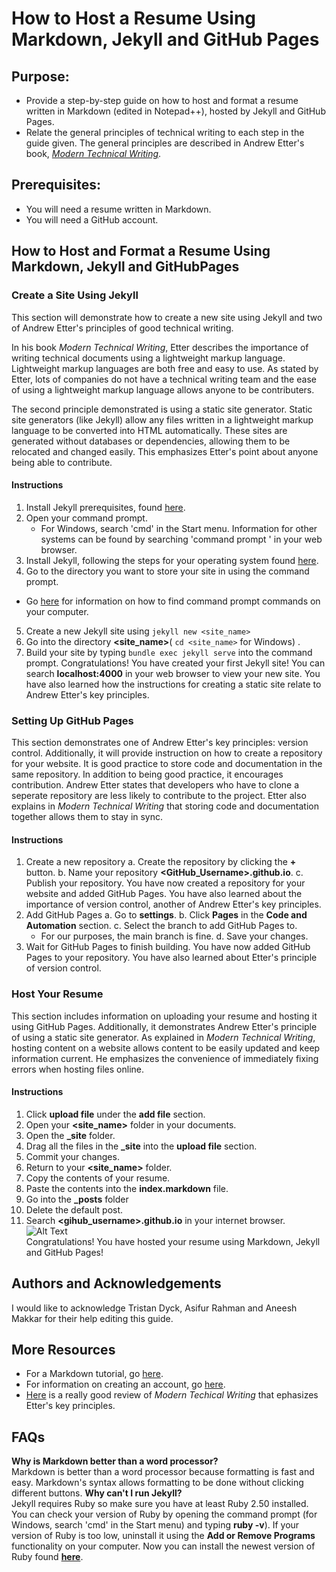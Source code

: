 # **How to Host a Resume Using Markdown, Jekyll and GitHub Pages**
## Purpose: 
* Provide a step-by-step guide on how to host and format a resume written in Markdown (edited in Notepad++), hosted by Jekyll and GitHub Pages.
* Relate the general principles of technical writing to each step in the guide given. The general principles are described in Andrew Etter's book, [_Modern Technical Writing_](https://www.amazon.ca/Modern-Technical-Writing-Introduction-Documentation-ebook/dp/B01A2QL9SS/ref=sr_1_1?crid=36CB5TXK2RFM8&keywords=modern+technical+writing+by+andrew+etter&qid=1667241539&qu=eyJxc2MiOiIwLjAwIiwicXNhIjoiMC4wMCIsInFzcCI6IjAuMDAifQ%3D%3D&sprefix=%2Caps%2C121&sr=8-1).
## Prerequisites:
* You will need a resume written in Markdown. 
* You will need a GitHub account. 
## How to Host and Format a Resume Using Markdown, Jekyll and GitHubPages
### Create a Site Using Jekyll
This section will demonstrate how to create a new site using Jekyll and two of Andrew Etter's principles of good technical writing.  

In his book _Modern Technical Writing_, Etter describes the importance of writing technical documents using a lightweight markup language. 
Lightweight markup languages are both free and easy to use. As stated by Etter, lots of companies do not have a technical writing team 
and the ease of using a lightweight markup language allows anyone to be contributers.  

The second principle demonstrated is using a static site generator. Static site generators (like Jekyll) allow any files written in a lightweight 
markup language to be converted into HTML automatically. These sites are generated without databases or dependencies, allowing them to be relocated and changed easily. 
This emphasizes Etter's point about anyone being able to contribute. 
#### Instructions
1. Install Jekyll prerequisites, found [here](https://jekyllrb.com/docs/installation/).
2. Open your command prompt. 
	* For Windows, search 'cmd' in the Start menu. Information for other systems can be found by searching 'command prompt <operating system>' in your web browser.
3. Install Jekyll, following the steps for your operating system found [here](https://jekyllrb.com/docs/installation/).
4. Go to the directory you want to store your site in using the command prompt. 
* Go [here](https://www.wikihow.com/Find-All-Commands-of-CMD-in-Your-Computer) for information on how to find command prompt commands on your computer.
5. Create a new Jekyll site using `jekyll new <site_name>`
6. Go into the directory **<site_name>**( `cd <site_name>` for Windows) .
7. Build your site by typing `bundle exec jekyll serve` into the command prompt.
Congratulations! You have created your first Jekyll site! You can search **localhost:4000** in your web browser to view your new site. You have also learned 
how the instructions for creating a static site relate to Andrew Etter's key principles.

### Setting Up GitHub Pages
This section demonstrates one of Andrew Etter's key principles: version control. Additionally, it will provide instruction on how to 
create a repository for your website.
It is good practice to store code and documentation in the same repository. In addition to being good practice, it encourages contribution. Andrew Etter states that developers who have to 
clone a seperate repository are less likely to contribute to the project.
Etter also explains in _Modern Technical Writing_ that storing code and documentation together allows them to stay in sync. 
#### Instructions
1. Create a new repository 
 a. Create the repository by clicking the **+** button.
 b. Name your repository **<GitHub_Username>.github.io**.
 c. Publish your repository.
You have now created a repository for your website and added GitHub Pages. You have also learned about the importance of version control, another of Andrew Etter's key principles.
2. Add GitHub Pages
 a. Go to **settings**.
 b.  Click **Pages** in the **Code and Automation** section.
 c.  Select the branch to add GitHub Pages to.
	* For our purposes, the main branch is fine.
 d. Save your changes.
3. Wait for GitHub Pages to finish building.
You have now added GitHub Pages to your repository. You have also learned about Etter's principle of version control. 
### Host Your Resume
This section includes information on uploading your resume and hosting it using GitHub Pages. Additionally, it demonstrates Andrew Etter's principle of using a static site generator.
As explained in _Modern Technical Writing_, hosting content on a website allows content to be easily updated and keep information current. 
He emphasizes the convenience of immediately fixing errors when hosting files online. 
#### Instructions
1. Click **upload file** under the **add file** section.
2. Open your **<site_name>** folder in your documents.
3. Open the **_site** folder.
4. Drag all the files in the **_site** into the **upload file** section.
5. Commit your changes.
6. Return to your **<site_name>** folder.
7. Copy the contents of your resume.
8. Paste the contents into the **index.markdown** file.
9. Go into the **_posts** folder 
10. Delete the default post.
11. Search **<gihub_username>.github.io** in your internet browser.   
![Alt Text](kdotzlaw.github.io/for_readme_a2.gif)   
Congratulations! You have hosted your resume using Markdown, Jekyll and GitHub Pages!
## Authors and Acknowledgements
I would like to acknowledge Tristan Dyck, Asifur Rahman and Aneesh Makkar for their help editing this guide.
## More Resources
* For a Markdown tutorial, go [here](https://www.markdowntutorial.com/).
* For information on creating an account, go [here](https://docs.github.com/en/get-started/onboarding/getting-started-with-your-github-account). 
* [Here](https://idratherbewriting.com/2016/07/26/modern-technical-writing-review/) is a really good review of _Modern Techical Writing_ that ephasizes Etter's key principles.
## FAQs
**Why is Markdown better than a word processor?**   
Markdown is better than a word processor because formatting is fast and easy. Markdown's syntax allows formatting to be done without clicking different buttons.
**Why can't I run Jekyll?**   
Jekyll requires Ruby so make sure you have at least Ruby 2.50 installed. You can check your version of Ruby by opening the command prompt 
(for Windows, search 'cmd' in the Start menu) and typing **ruby -v**). If your version of Ruby is too low, uninstall 
it using the **Add or Remove Programs** functionality on your computer. Now you can install the newest version of 
Ruby found [**here**](https://rubyinstaller.org/downloads/). 



